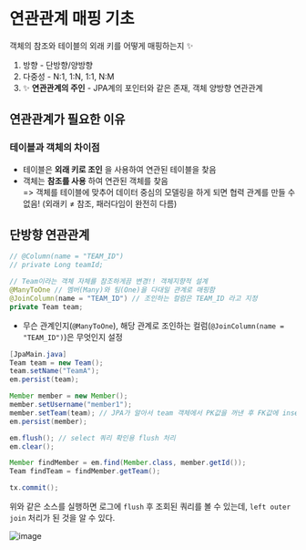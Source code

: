 # 연관관계 매핑 기초
객체의 참조와 테이블의 외래 키를 어떻게 매핑하는지 ✨

1. 방향 - 단방향/양방향
2. 다중성 - N:1, 1:N, 1:1, N:M
3. ✨ __연관관계의 주인__ - JPA계의 포인터와 같은 존재, 객체 양방향 연관관계

## 연관관계가 필요한 이유
### 테이블과 객체의 차이점
* 테이블은 __외래 키로 조인__ 을 사용하여 연관된 테이블을 찾음
* 객체는 __참조를 사용__ 하여 연관된 객체를 찾음   
=> 객체를 테이블에 맞추어 데이터 중심의 모델링을 하게 되면 협력 관계를 만들 수 없음! (외래키 ≠ 참조, 패러다임이 완전히 다름)

## 단방향 연관관계
```java
// @Column(name = "TEAM_ID")
// private Long teamId;

// Team이라는 객체 자체를 참조하게끔 변경!! 객체지향적 설계
@ManyToOne // 멤버(Many)와 팀(One)을 다대일 관계로 매핑함 
@JoinColumn(name = "TEAM_ID") // 조인하는 컬럼은 TEAM_ID 라고 지정 
private Team team;
```
- 무슨 관계인지(```@ManyToOne```), 해당 관계로 조인하는 컬럼(```@JoinColumn(name = "TEAM_ID")```)은 무엇인지 설정

```java
[JpaMain.java]
Team team = new Team();
team.setName("TeamA");
em.persist(team);

Member member = new Member();
member.setUsername("member1");
member.setTeam(team); // JPA가 알아서 team 객체에서 PK값을 꺼낸 후 FK값에 insert할 때 FK값으로 사용함
em.persist(member);

em.flush(); // select 쿼리 확인용 flush 처리
em.clear();

Member findMember = em.find(Member.class, member.getId());
Team findTeam = findMember.getTeam();

tx.commit();
```
위와 같은 소스를 실행하면 로그에 ```flush``` 후 조회된 쿼리를 볼 수 있는데, ```left outer join``` 처리가 된 것을 알 수 있다.   

![image](https://github.com/zzex3on/jpa-study/assets/87990439/6877bb0f-502d-48d2-8f1c-ca0e074737c1)
